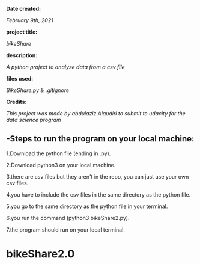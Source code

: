**Date created:**

  _February 9th, 2021_

  **project title:**

  _bikeShare_

  
  **description:**

  _A python project to analyze data from a csv file_

  **files used:**

  _BikeShare.py & .gitignore_

  **Credits:**

  _This project was made by abdulaziz Alqudiri to submit to udacity for the data science program_




## **-Steps to run the program on your local machine:**

  1.Download the python file (ending in .py).

  2.Download python3 on your local machine.

  3.there are csv files but they aren't in the repo, you can just use your own csv files.

  4.you have to include the csv files in the same directory as the python file.

  5.you go to the same directory as the python file in your terminal.

  6.you run the command (python3 bikeShare2.py).

  7.the program should run on your local terminal.


# bikeShare2.0
